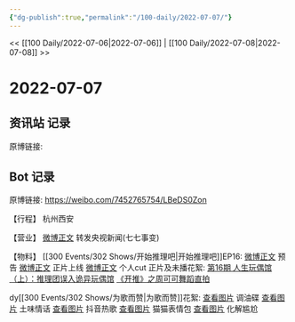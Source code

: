 ```yaml
---
{"dg-publish":true,"permalink":"/100-daily/2022-07-07/"}
---
```



<< [[100 Daily/2022-07-06\|2022-07-06]] | [[100 Daily/2022-07-08\|2022-07-08]] >>

# 2022-07-07

## 资讯站 记录

原博链接:

## Bot 记录

原博链接: https://weibo.com/7452765754/LBeDS0Zon

【行程】
杭州西安

【营业】
[微博正文](https://m.weibo.cn/1736988591/4788384469621580) 转发央视新闻(七七事变)

【物料】
[[300 Events/302 Shows/开始推理吧\|开始推理吧]]EP16:
[微博正文](https://m.weibo.cn/2162247381/4788535129278826) 预告
[微博正文](https://m.weibo.cn/2162247381/4788650984867840) 正片上线
[微博正文](https://m.weibo.cn/1371117067/4788677945328358) 个人cut
正片及未播花絮:
[第16期 人生玩偶馆（上）：推理团误入诡异玩偶馆](https://weibo.cn/sinaurl?u=https%3A%2F%2Fv.qq.com%2Fx%2Fcover%2Fmzc00200ynivua7%2Fm0043mgsin4.html)
[《开推》之周可可舞蹈直拍](https://weibo.cn/sinaurl?u=https%3A%2F%2Fm.v.qq.com%2Fx%2Fm%2Fplay%3Fvid%3Dd0043swado1%26cid%3Dmzc002005gtun1o%26url_from%3Dshare%26second_share%3D0%26share_from%3Dsina) ​​​

dy[[300 Events/302 Shows/为歌而赞\|为歌而赞]]花絮:
[查看图片](https://wx2.sinaimg.cn/large/0088n2Pggy1h3yrmbfxjij30u01hdn0x.jpg) 调油碟
[查看图片](https://wx1.sinaimg.cn/large/0088n2Pggy1h3yrnlr98qj30u01hd41y.jpg) 土味情话
[查看图片](https://wx2.sinaimg.cn/large/0088n2Pggy1h3yrny82nxj30u01hd424.jpg) 抖音热歌
[查看图片](https://wx1.sinaimg.cn/large/0088n2Pggy1h3yro3urdrj30u01hd0w8.jpg) 猫猫表情包
[查看图片](https://wx1.sinaimg.cn/large/0088n2Pggy1h3yro8bky1j30u01hdtcu.jpg) 化解尴尬
